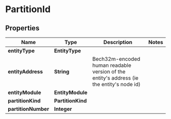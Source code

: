

# PartitionId


## Properties

| Name | Type | Description | Notes |
|------------ | ------------- | ------------- | -------------|
|**entityType** | **EntityType** |  |  |
|**entityAddress** | **String** | Bech32m-encoded human readable version of the entity&#39;s address (ie the entity&#39;s node id) |  |
|**entityModule** | **EntityModule** |  |  |
|**partitionKind** | **PartitionKind** |  |  |
|**partitionNumber** | **Integer** |  |  |



